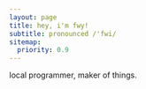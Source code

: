 ```yaml
---
layout: page
title: hey, i'm fwy!
subtitle: pronounced /'fwi/
sitemap:
  priority: 0.9
---
```


<div id="describe-text">
	<p>local programmer, maker of things.</p>
	<a href="//24timezones.com/Singapore/time" style="text-decoration: none" class="clock24" id="tz24-1638410736-c1236-eyJob3VydHlwZSI6IjI0Iiwic2hvd2RhdGUiOiIwIiwic2hvd3NlY29uZHMiOiIxIiwic2hvd3RpbWV6b25lIjoiMSIsInR5cGUiOiJkIiwibGFuZyI6ImVuIn0=" title="local time in Singapore" target="_blank" rel="nofollow noopener noreferrer"></a> 
	<script type="text/javascript" src="//w.24timezones.com/l.js" async></script>
	<br>
	<br>
</div>

